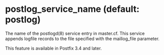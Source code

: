 # postlog_service_name (default: postlog)
 The name of the postlogd(8) service entry in master.cf.
This service appends logfile records to the file specified
with the maillog\_file parameter. 


 This feature is available in Postfix 3.4 and later. 


